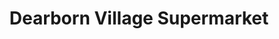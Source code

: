 ---
title: "Dearborn Village Supermarket"
url: /dearborn/dearborn-village-supermarket/
shop: Supermarkt
---